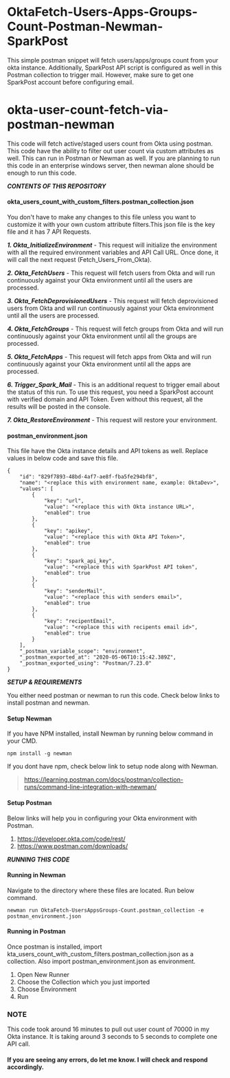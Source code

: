 # OktaFetch-Users-Apps-Groups-Count-Postman-Newman-SparkPost
This simple postman snippet will fetch users/apps/groups count from your okta instance. Additionally, SparkPost API script is configured as well in this Postman collection to trigger mail. However, make sure to get one SparkPost account before configuring email.

# okta-user-count-fetch-via-postman-newman

This code will fetch active/staged users count from Okta using postman. This code have the ability to filter out user count via custom attributes as well. This can run in Postman or Newman as well. If you are planning to run this code in an enterprise windows server, then newman alone should be enough to run this code.

***CONTENTS OF THIS REPOSITORY***

####  okta_users_count_with_custom_filters.postman_collection.json

You don't have to make any changes to this file unless you want to customize it with your own custom attribute filters.This json file is the key file and it has 7 API Requests.

***1. Okta_InitializeEnvironment*** - This request will initialize the environment with all the required environment variables and API Call URL. Once done, it will call the next request (Fetch_Users_From_Okta).

***2. Okta_FetchUsers*** - This request will fetch users from Okta and will run continuously against your Okta environment until all the users are processed.

***3. Okta_FetchDeprovisionedUsers*** - This request will fetch deprovisioned users from Okta and will run continuously against your Okta environment until all the users are processed.

***4. Okta_FetchGroups*** - This request will fetch groups from Okta and will run continuously against your Okta environment until all the groups are processed.

***5. Okta_FetchApps*** - This request will fetch apps from Okta and will run continuously against your Okta environment until all the apps are processed.

***6. Trigger_Spark_Mail*** - This is an additional request to trigger email about the status of this run. To use this request, you need a SparkPost account with verified domain and API Token. Even without this request, all the results will be posted in the console.

***7. Okta_RestoreEnvironment*** - This request will restore your environment.


#### postman_environment.json

This file have the Okta instance details and API tokens as well. Replace values in below code and save this file.

```
{
	"id": "829f7893-48bd-4af7-ae8f-fba5fe294bf8",
	"name": "<replace this with environment name, example: OktaDev>",
	"values": [
		{
			"key": "url",
			"value": "<replace this with Okta instance URL>",
			"enabled": true
		},
		{
			"key": "apikey",
			"value": "<replace this with Okta API Token>",
			"enabled": true
		},
		{
			"key": "spark_api_key",
			"value": "<replace this with SparkPost API token",
			"enabled": true
		},
		{
			"key": "senderMail",
			"value": "<replace this with senders email>",
			"enabled": true
		},
		{
			"key": "recipentEmail",
			"value": "<replace this with recipents email id>",
			"enabled": true
		}
	],
	"_postman_variable_scope": "environment",
	"_postman_exported_at": "2020-05-06T10:15:42.389Z",
	"_postman_exported_using": "Postman/7.23.0"
}

```

***SETUP & REQUIREMENTS***

You either need postman or newman to run this code. Check below links to install postman and newman.

#### Setup Newman

If you have NPM installed, install Newman by running below command in your CMD.
```
npm install -g newman
```
If you dont have npm, check below link to setup node along with Newman.

> https://learning.postman.com/docs/postman/collection-runs/command-line-integration-with-newman/

#### Setup Postman

Below links will help you in configuring your Okta environment with Postman.

1. https://developer.okta.com/code/rest/
2. https://www.postman.com/downloads/


***RUNNING THIS CODE***

#### Running in Newman

Navigate to the directory where these files are located. Run below command. 
```
newman run OktaFetch-UsersAppsGroups-Count.postman_collection -e postman_environment.json
```

#### Running in Postman

Once postman is installed, import kta_users_count_with_custom_filters.postman_collection.json as a collection. Also import postman_environment.json as environment.

1. Open New Runner
2. Choose the Collection which you just imported
3. Choose Environment
4. Run

### NOTE
This code took around 16 minutes to pull out user count of 70000 in my Okta instance. It is taking around 3 seconds to 5 seconds to complete one API call.


#### If you are seeing any errors, do let me know. I will check and respond accordingly.
